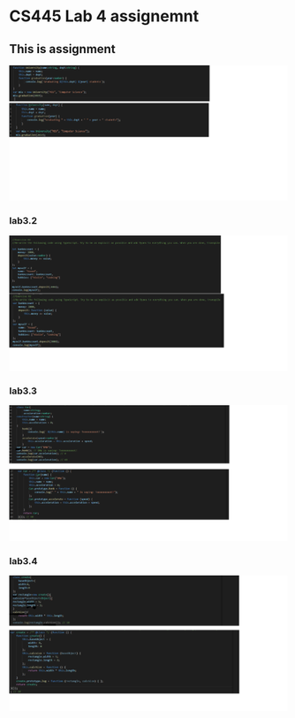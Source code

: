 # CS445 Lab 4 assignemnt 

## This is assignment 



![lab3.1](https://github.com/gakalu/CS445---Lab/blob/main/lab3/lab3.1.png)
### lab3.2
![lab3.2](https://github.com/gakalu/CS445---Lab/blob/main/lab3/lab3.2.png)
### lab3.3
![lab3.3](https://github.com/gakalu/CS445---Lab/blob/main/lab3/lab3.3.png)
### lab3.4
![lab3.4](https://github.com/gakalu/CS445---Lab/blob/main/lab3/lab3.4.png)

